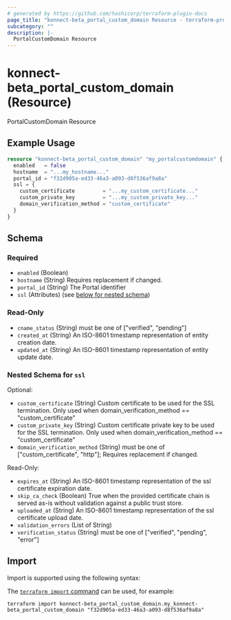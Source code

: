 ```yaml
---
# generated by https://github.com/hashicorp/terraform-plugin-docs
page_title: "konnect-beta_portal_custom_domain Resource - terraform-provider-konnect-beta"
subcategory: ""
description: |-
  PortalCustomDomain Resource
---
```


# konnect-beta_portal_custom_domain (Resource)

PortalCustomDomain Resource

## Example Usage

```terraform
resource "konnect-beta_portal_custom_domain" "my_portalcustomdomain" {
  enabled   = false
  hostname  = "...my_hostname..."
  portal_id = "f32d905a-ed33-46a3-a093-d8f536af9a8a"
  ssl = {
    custom_certificate         = "...my_custom_certificate..."
    custom_private_key         = "...my_custom_private_key..."
    domain_verification_method = "custom_certificate"
  }
}
```

<!-- schema generated by tfplugindocs -->
## Schema

### Required

- `enabled` (Boolean)
- `hostname` (String) Requires replacement if changed.
- `portal_id` (String) The Portal identifier
- `ssl` (Attributes) (see [below for nested schema](#nestedatt--ssl))

### Read-Only

- `cname_status` (String) must be one of ["verified", "pending"]
- `created_at` (String) An ISO-8601 timestamp representation of entity creation date.
- `updated_at` (String) An ISO-8601 timestamp representation of entity update date.

<a id="nestedatt--ssl"></a>
### Nested Schema for `ssl`

Optional:

- `custom_certificate` (String) Custom certificate to be used for the SSL termination. Only used when domain_verification_method == "custom_certificate"
- `custom_private_key` (String) Custom certificate private key to be used for the SSL termination. Only used when domain_verification_method == "custom_certificate"
- `domain_verification_method` (String) must be one of ["custom_certificate", "http"]; Requires replacement if changed.

Read-Only:

- `expires_at` (String) An ISO-8601 timestamp representation of the ssl certificate expiration date.
- `skip_ca_check` (Boolean) True when the provided certificate chain is served as-is without validation against a public trust store.
- `uploaded_at` (String) An ISO-8601 timestamp representation of the ssl certificate upload date.
- `validation_errors` (List of String)
- `verification_status` (String) must be one of ["verified", "pending", "error"]

## Import

Import is supported using the following syntax:

The [`terraform import` command](https://developer.hashicorp.com/terraform/cli/commands/import) can be used, for example:

```shell
terraform import konnect-beta_portal_custom_domain.my_konnect-beta_portal_custom_domain "f32d905a-ed33-46a3-a093-d8f536af9a8a"
```
